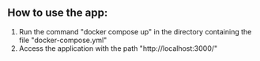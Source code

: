 ## How to use the app:
1. Run the command "docker compose up" in the directory containing the file "docker-compose.yml"
2. Access the application with the path "http://localhost:3000/"
